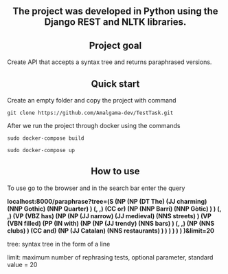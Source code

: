 <h2 align="center">The project was developed in Python using the Django REST and NLTK libraries.</h2>
<h2 align="center" >Project goal</h2>
<p>Create API that accepts a syntax tree and returns paraphrased versions.</p>
<h2 align="center">Quick start</h2>
<p>Create an empty folder and copy the project with command</p>
<pre lang="no-highlight">
<code>git clone https://github.com/Amalgama-dev/TestTask.git</code>
</pre>
<p>After we run the project through docker using the commands</p>
<pre lang="no-highlight">
<code>sudo docker-compose build </code>
</pre>
<pre lang="no-highlight">
<code>sudo docker-compose up</code>
</pre>
<h2 align="center">How to use</h2>
<p>To use go to the browser and in the search bar enter the query</p>
<p>
<strong>localhost:8000/paraphrase?tree=(S (NP (NP (DT The) (JJ charming) (NNP Gothic) (NNP Quarter) ) (, ,) (CC or) (NP (NNP Barri) (NNP Gòtic) ) ) (, ,) (VP (VBZ has) (NP (NP (JJ narrow) (JJ medieval) (NNS streets) ) (VP (VBN filled) (PP (IN with) (NP (NP (JJ trendy) (NNS bars) ) (, ,) (NP (NNS clubs) ) (CC and) (NP (JJ Catalan) (NNS restaurants) ) ) ) ) ) ) )&limit=20</strong>
</p> 
<p>tree: syntax tree in the form of a line</p> 
<p>limit: maximum number of rephrasing tests, optional parameter, standard value = 20</p>


